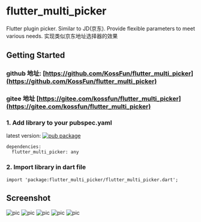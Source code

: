 # flutter_multi_picker

Flutter plugin picker. Similar to JD(京东). Provide flexible parameters to meet various needs.
实现类似京东地址选择器的效果

## Getting Started

### github 地址:  [https://github.com/KossFun/flutter_multi_picker](https://github.com/KossFun/flutter_multi_picker)
### gitee 地址 [https://gitee.com/kossfun/flutter_multi_picker](https://gitee.com/kossfun/flutter_multi_picker)

### 1. Add library to your pubspec.yaml
latest version: [![pub package](https://img.shields.io/pub/v/flutter_multi_picker.svg)](https://pub.dev/packages/flutter_multi_picker)
```
dependencies:
  flutter_multi_picker: any
```

### 2. Import library in dart file
```
import 'package:flutter_multi_picker/flutter_multi_picker.dart';
```

## Screenshot
![pic](screenshot/0.png)
![pic](screenshot/1.png)
![pic](screenshot/2.png)
![pic](screenshot/3.png)
![pic](screenshot/4.png)